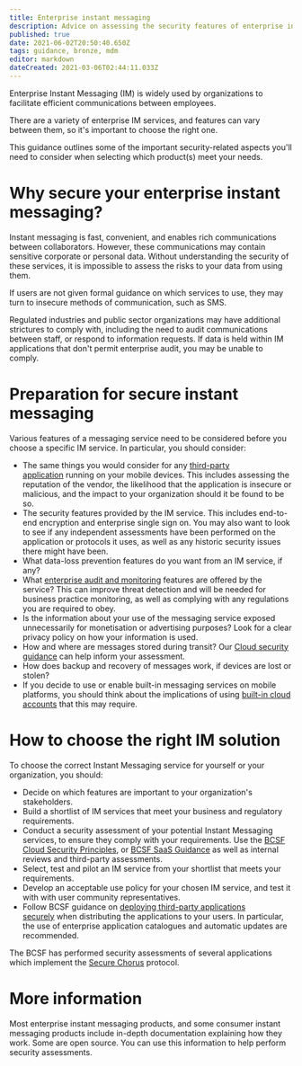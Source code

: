 ```yaml
---
title: Enterprise instant messaging
description: Advice on assessing the security features of enterprise instant messaging systems for smartphones, tablets, laptops and desktop PCs
published: true
date: 2021-06-02T20:50:40.650Z
tags: guidance, bronze, mdm
editor: markdown
dateCreated: 2021-03-06T02:44:11.033Z
---
```


Enterprise Instant Messaging (IM) is widely used by organizations to facilitate efficient communications between employees.

There are a variety of enterprise IM services, and features can vary between them, so it's important to choose the right one.

This guidance outlines some of the important security-related aspects you'll need to consider when selecting which product(s) meet your needs.


# Why secure your enterprise instant messaging?

Instant messaging is fast, convenient, and enables rich communications between collaborators. However, these communications may contain sensitive corporate or personal data. Without understanding the security of these services, it is impossible to assess the risks to your data from using them.

If users are not given formal guidance on which services to use, they may turn to insecure methods of communication, such as SMS.

Regulated industries and public sector organizations may have additional strictures to comply with, including the need to audit communications between staff, or respond to information requests. If data is held within IM applications that don't permit enterprise audit, you may be unable to comply.



# Preparation for secure instant messaging

Various features of a messaging service need to be considered before you choose a specific IM service. In particular, you should consider:

-   The same things you would consider for any [third-party application](/bronze-training/mobile-device-guidance/using-third-party-applications) running on your mobile devices. This includes assessing the reputation of the vendor, the likelihood that the application is insecure or malicious, and the impact to your organization should it be found to be so.
-   The security features provided by the IM service. This includes end-to-end encryption and enterprise single sign on. You may also want to look to see if any independent assessments have been performed on the application or protocols it uses, as well as any historic security issues there might have been.
-   What data-loss prevention features do you want from an IM service, if any?
-   What [enterprise audit and monitoring](/bronze-training/mobile-device-guidance/logging-and-protective-monitoring) features are offered by the service? This can improve threat detection and will be needed for business practice monitoring, as well as complying with any regulations you are required to obey.
-   Is the information about your use of the messaging service exposed unnecessarily for monetisation or advertising purposes? Look for a clear privacy policy on how your information is used.
-   How and where are messages stored during transit? Our [Cloud security guidance](/silver-training) can help inform your assessment.
-   How does backup and recovery of messages work, if devices are lost or stolen?
-   If you decide to use or enable built-in messaging services on mobile platforms, you should think about the implications of using [built-in cloud accounts](/bronze-training/mobile-device-guidance/using-built-in-cloud-services) that this may require.



# How to choose the right IM solution

To choose the correct Instant Messaging service for yourself or your organization, you should:

-   Decide on which features are important to your organization's stakeholders.
-   Build a shortlist of IM services that meet your business and regulatory requirements.
-   Conduct a security assessment of your potential Instant Messaging services, to ensure they comply with your requirements. Use the [BCSF Cloud Security Principles](/silver-training), or [BCSF SaaS Guidance](/bronze-controls/saas-security/understanding-saas-security) as well as internal reviews and third-party assessments.
-   Select, test and pilot an IM service from your shortlist that meets your requirements.
-   Develop an acceptable use policy for your chosen IM service, and test it with with user community representatives.
-   Follow BCSF guidance on [deploying third-party applications securely](/bronze-training/mobile-device-guidance/using-third-party-applications) when distributing the applications to your users. In particular, the use of enterprise application catalogues and automatic updates are recommended.

The BCSF has performed security assessments of several applications which implement the [Secure Chorus](https://www.securechorus.com/) protocol. 



# More information

Most enterprise instant messaging products, and some consumer instant messaging products include in-depth documentation explaining how they work. Some are open source. You can use this information to help perform security assessments.